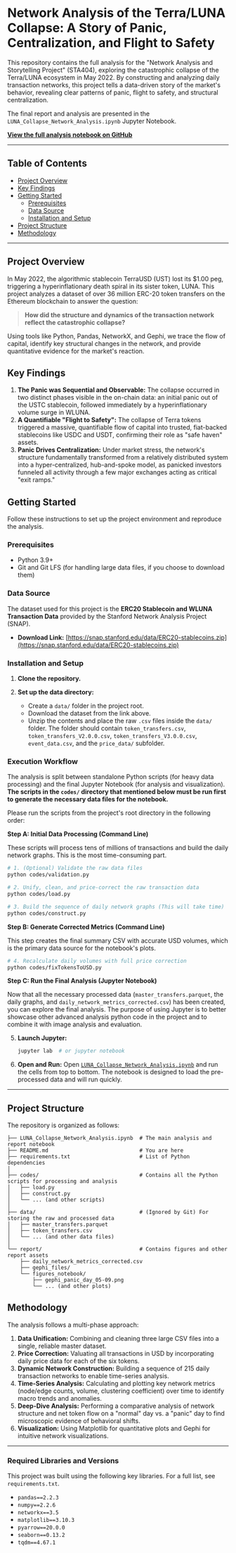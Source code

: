 # Network Analysis of the Terra/LUNA Collapse: A Story of Panic, Centralization, and Flight to Safety

This repository contains the full analysis for the "Network Analysis and Storytelling Project" (STA404), exploring the catastrophic collapse of the Terra/LUNA ecosystem in May 2022. By constructing and analyzing daily transaction networks, this project tells a data-driven story of the market's behavior, revealing clear patterns of panic, flight to safety, and structural centralization.

The final report and analysis are presented in the `LUNA_Collapse_Network_Analysis.ipynb` Jupyter Notebook.

**[View the full analysis notebook on GitHub](LUNA_Collapse_Network_Analysis.ipynb)**

---

## Table of Contents
- [Project Overview](#project-overview)
- [Key Findings](#key-findings)
- [Getting Started](#getting-started)
  - [Prerequisites](#prerequisites)
  - [Data Source](#data-source)
  - [Installation and Setup](#installation-and-setup)
- [Project Structure](#project-structure)
- [Methodology](#methodology)

---

## Project Overview

In May 2022, the algorithmic stablecoin TerraUSD (UST) lost its $1.00 peg, triggering a hyperinflationary death spiral in its sister token, LUNA. This project analyzes a dataset of over 36 million ERC-20 token transfers on the Ethereum blockchain to answer the question:

> **How did the structure and dynamics of the transaction network reflect the catastrophic collapse?**

Using tools like Python, Pandas, NetworkX, and Gephi, we trace the flow of capital, identify key structural changes in the network, and provide quantitative evidence for the market's reaction.

## Key Findings

1.  **The Panic was Sequential and Observable:** The collapse occurred in two distinct phases visible in the on-chain data: an initial panic out of the USTC stablecoin, followed immediately by a hyperinflationary volume surge in WLUNA.
2.  **A Quantifiable "Flight to Safety":** The collapse of Terra tokens triggered a massive, quantifiable flow of capital into trusted, fiat-backed stablecoins like USDC and USDT, confirming their role as "safe haven" assets.
3.  **Panic Drives Centralization:** Under market stress, the network's structure fundamentally transformed from a relatively distributed system into a hyper-centralized, hub-and-spoke model, as panicked investors funneled all activity through a few major exchanges acting as critical "exit ramps."


## Getting Started

Follow these instructions to set up the project environment and reproduce the analysis.

### Prerequisites

- Python 3.9+
- Git and Git LFS (for handling large data files, if you choose to download them)

### Data Source

The dataset used for this project is the **ERC20 Stablecoin and WLUNA Transaction Data** provided by the Stanford Network Analysis Project (SNAP).

- **Download Link:** [https://snap.stanford.edu/data/ERC20-stablecoins.zip](https://snap.stanford.edu/data/ERC20-stablecoins.zip)

### Installation and Setup

1.  **Clone the repository.**

2.  **Set up the data directory:**
    - Create a `data/` folder in the project root.
    - Download the dataset from the link above.
    - Unzip the contents and place the raw `.csv` files inside the `data/` folder. The folder should contain `token_transfers.csv`, `token_transfers_V2.0.0.csv`, `token_transfers_V3.0.0.csv`, `event_data.csv`, and the `price_data/` subfolder.

### Execution Workflow

The analysis is split between standalone Python scripts (for heavy data processing) and the final Jupyter Notebook (for analysis and visualization). **The scripts in the `codes/` directory that mentioned below must be run first to generate the necessary data files for the notebook.**

Please run the scripts from the project's root directory in the following order:

**Step A: Initial Data Processing (Command Line)**

These scripts will process tens of millions of transactions and build the daily network graphs. This is the most time-consuming part.

```bash
# 1. (Optional) Validate the raw data files
python codes/validation.py

# 2. Unify, clean, and price-correct the raw transaction data
python codes/load.py

# 3. Build the sequence of daily network graphs (This will take time)
python codes/construct.py
```

**Step B: Generate Corrected Metrics (Command Line)**

This step creates the final summary CSV with accurate USD volumes, which is the primary data source for the notebook's plots.

```bash
# 4. Recalculate daily volumes with full price correction
python codes/fixTokensToUSD.py
```

**Step C: Run the Final Analysis (Jupyter Notebook)**

Now that all the necessary processed data (`master_transfers.parquet`, the daily graphs, and `daily_network_metrics_corrected.csv`) has been created, you can explore the final analysis. The purpose of using Jupyter is to better showcase other advanced analysis python code in the project and to combine it with image analysis and evaluation.

5.  **Launch Jupyter:**
    ```bash
    jupyter lab  # or jupyter notebook
    ```
6.  **Open and Run:** Open [`LUNA_Collapse_Network_Analysis.ipynb`](./LUNA_Collapse_Network_Analysis.ipynb) and run the cells from top to bottom. The notebook is designed to load the pre-processed data and will run quickly.

---

## Project Structure

The repository is organized as follows:

```
├── LUNA_Collapse_Network_Analysis.ipynb  # The main analysis and report notebook
├── README.md                             # You are here
├── requirements.txt                      # List of Python dependencies
│
├── codes/                                # Contains all the Python scripts for processing and analysis
│   ├── load.py
│   ├── construct.py
│   └── ... (and other scripts)
│
├── data/                                 # (Ignored by Git) For storing the raw and processed data
│   ├── master_transfers.parquet
│   ├── token_transfers.csv
│   └── ... (and other data files)
│
└── report/                               # Contains figures and other report assets
    ├── daily_network_metrics_corrected.csv
    ├── gephi_files/
    └── figures_notebook/
        ├── gephi_panic_day_05-09.png
        └── ... (and other plots)
```

## Methodology

The analysis follows a multi-phase approach:
1.  **Data Unification:** Combining and cleaning three large CSV files into a single, reliable master dataset.
2.  **Price Correction:** Valuating all transactions in USD by incorporating daily price data for each of the six tokens.
3.  **Dynamic Network Construction:** Building a sequence of 215 daily transaction networks to enable time-series analysis.
4.  **Time-Series Analysis:** Calculating and plotting key network metrics (node/edge counts, volume, clustering coefficient) over time to identify macro trends and anomalies.
5.  **Deep-Dive Analysis:** Performing a comparative analysis of network structure and net token flow on a "normal" day vs. a "panic" day to find microscopic evidence of behavioral shifts.
6.  **Visualization:** Using Matplotlib for quantitative plots and Gephi for intuitive network visualizations.

---

### Required Libraries and Versions

This project was built using the following key libraries. For a full list, see `requirements.txt`.

- `pandas==2.2.3`
- `numpy==2.2.6`
- `networkx==3.5`
- `matplotlib==3.10.3`
- `pyarrow==20.0.0`
- `seaborn==0.13.2`
- `tqdm==4.67.1`

